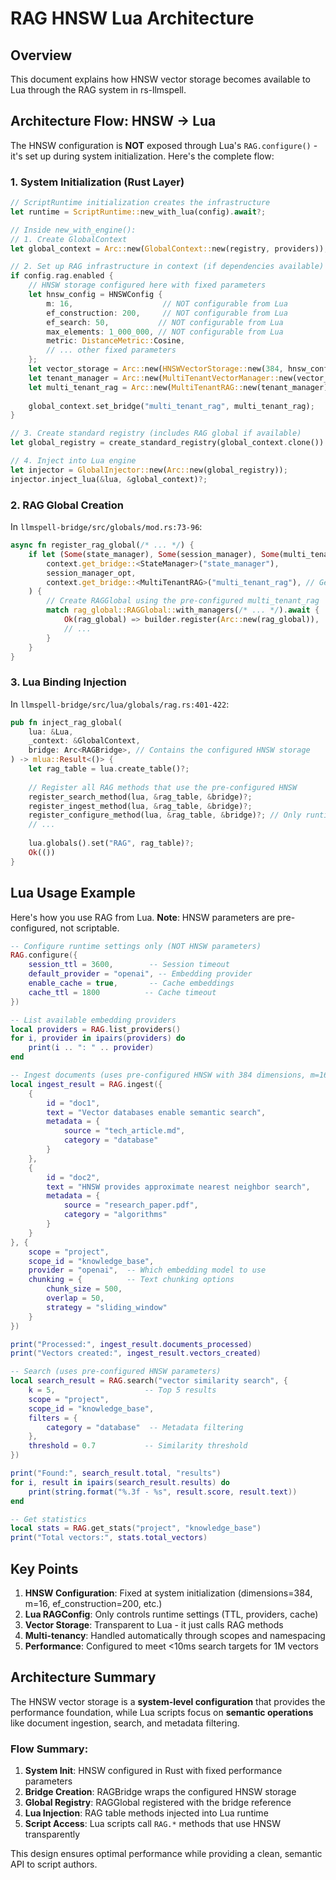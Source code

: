 # RAG HNSW Lua Architecture

## Overview

This document explains how HNSW vector storage becomes available to Lua through the RAG system in rs-llmspell.

## Architecture Flow: HNSW → Lua

The HNSW configuration is **NOT** exposed through Lua's `RAG.configure()` - it's set up during system initialization. Here's the complete flow:

### 1. System Initialization (Rust Layer)

```rust
// ScriptRuntime initialization creates the infrastructure
let runtime = ScriptRuntime::new_with_lua(config).await?;

// Inside new_with_engine():
// 1. Create GlobalContext
let global_context = Arc::new(GlobalContext::new(registry, providers));

// 2. Set up RAG infrastructure in context (if dependencies available)
if config.rag.enabled {
    // HNSW storage configured here with fixed parameters
    let hnsw_config = HNSWConfig {
        m: 16,                    // NOT configurable from Lua
        ef_construction: 200,     // NOT configurable from Lua
        ef_search: 50,           // NOT configurable from Lua
        max_elements: 1_000_000, // NOT configurable from Lua
        metric: DistanceMetric::Cosine,
        // ... other fixed parameters
    };
    let vector_storage = Arc::new(HNSWVectorStorage::new(384, hnsw_config));
    let tenant_manager = Arc::new(MultiTenantVectorManager::new(vector_storage));
    let multi_tenant_rag = Arc::new(MultiTenantRAG::new(tenant_manager));
    
    global_context.set_bridge("multi_tenant_rag", multi_tenant_rag);
}

// 3. Create standard registry (includes RAG global if available)
let global_registry = create_standard_registry(global_context.clone()).await?;

// 4. Inject into Lua engine
let injector = GlobalInjector::new(Arc::new(global_registry));
injector.inject_lua(&lua, &global_context)?;
```

### 2. RAG Global Creation

In `llmspell-bridge/src/globals/mod.rs:73-96`:

```rust
async fn register_rag_global(/* ... */) {
    if let (Some(state_manager), Some(session_manager), Some(multi_tenant_rag)) = (
        context.get_bridge::<StateManager>("state_manager"),
        session_manager_opt,
        context.get_bridge::<MultiTenantRAG>("multi_tenant_rag"), // Gets from context
    ) {
        // Create RAGGlobal using the pre-configured multi_tenant_rag
        match rag_global::RAGGlobal::with_managers(/* ... */).await {
            Ok(rag_global) => builder.register(Arc::new(rag_global)),
            // ...
        }
    }
}
```

### 3. Lua Binding Injection

In `llmspell-bridge/src/lua/globals/rag.rs:401-422`:

```rust
pub fn inject_rag_global(
    lua: &Lua,
    _context: &GlobalContext,
    bridge: Arc<RAGBridge>, // Contains the configured HNSW storage
) -> mlua::Result<()> {
    let rag_table = lua.create_table()?;
    
    // Register all RAG methods that use the pre-configured HNSW
    register_search_method(lua, &rag_table, &bridge)?;
    register_ingest_method(lua, &rag_table, &bridge)?;
    register_configure_method(lua, &rag_table, &bridge)?; // Only runtime settings!
    // ...
    
    lua.globals().set("RAG", rag_table)?;
    Ok(())
}
```

## Lua Usage Example

Here's how you use RAG from Lua. **Note**: HNSW parameters are pre-configured, not scriptable.

```lua
-- Configure runtime settings only (NOT HNSW parameters)
RAG.configure({
    session_ttl = 3600,        -- Session timeout
    default_provider = "openai", -- Embedding provider
    enable_cache = true,       -- Cache embeddings  
    cache_ttl = 1800          -- Cache timeout
})

-- List available embedding providers
local providers = RAG.list_providers()
for i, provider in ipairs(providers) do
    print(i .. ": " .. provider)
end

-- Ingest documents (uses pre-configured HNSW with 384 dimensions, m=16, etc.)
local ingest_result = RAG.ingest({
    {
        id = "doc1",
        text = "Vector databases enable semantic search",
        metadata = { 
            source = "tech_article.md",
            category = "database" 
        }
    },
    {
        id = "doc2", 
        text = "HNSW provides approximate nearest neighbor search",
        metadata = { 
            source = "research_paper.pdf",
            category = "algorithms"
        }
    }
}, {
    scope = "project",
    scope_id = "knowledge_base",
    provider = "openai",  -- Which embedding model to use
    chunking = {          -- Text chunking options
        chunk_size = 500,
        overlap = 50,
        strategy = "sliding_window"
    }
})

print("Processed:", ingest_result.documents_processed)
print("Vectors created:", ingest_result.vectors_created)

-- Search (uses pre-configured HNSW parameters)
local search_result = RAG.search("vector similarity search", {
    k = 5,                    -- Top 5 results
    scope = "project", 
    scope_id = "knowledge_base",
    filters = { 
        category = "database"  -- Metadata filtering
    },
    threshold = 0.7           -- Similarity threshold
})

print("Found:", search_result.total, "results")
for i, result in ipairs(search_result.results) do
    print(string.format("%.3f - %s", result.score, result.text))
end

-- Get statistics
local stats = RAG.get_stats("project", "knowledge_base")
print("Total vectors:", stats.total_vectors)
```

## Key Points

1. **HNSW Configuration**: Fixed at system initialization (dimensions=384, m=16, ef_construction=200, etc.)
2. **Lua RAGConfig**: Only controls runtime settings (TTL, providers, cache)
3. **Vector Storage**: Transparent to Lua - it just calls RAG methods
4. **Multi-tenancy**: Handled automatically through scopes and namespacing
5. **Performance**: Configured to meet <10ms search targets for 1M vectors

## Architecture Summary

The HNSW vector storage is a **system-level configuration** that provides the performance foundation, while Lua scripts focus on **semantic operations** like document ingestion, search, and metadata filtering.

### Flow Summary:
1. **System Init**: HNSW configured in Rust with fixed performance parameters
2. **Bridge Creation**: RAGBridge wraps the configured HNSW storage
3. **Global Registry**: RAGGlobal registered with the bridge reference
4. **Lua Injection**: RAG table methods injected into Lua runtime
5. **Script Access**: Lua scripts call `RAG.*` methods that use HNSW transparently

This design ensures optimal performance while providing a clean, semantic API to script authors.